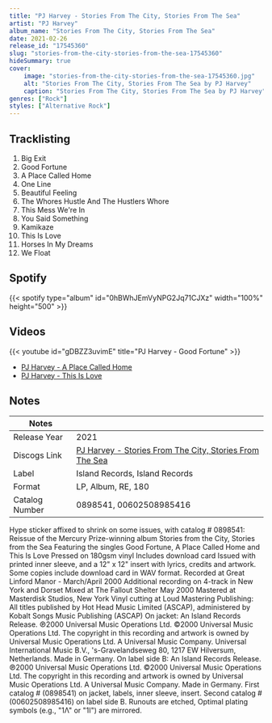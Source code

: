 ```yaml
---
title: "PJ Harvey - Stories From The City, Stories From The Sea"
artist: "PJ Harvey"
album_name: "Stories From The City, Stories From The Sea"
date: 2021-02-26
release_id: "17545360"
slug: "stories-from-the-city-stories-from-the-sea-17545360"
hideSummary: true
cover:
    image: "stories-from-the-city-stories-from-the-sea-17545360.jpg"
    alt: "Stories From The City, Stories From The Sea by PJ Harvey"
    caption: "Stories From The City, Stories From The Sea by PJ Harvey"
genres: ["Rock"]
styles: ["Alternative Rock"]
---
```

## Tracklisting
1. Big Exit
2. Good Fortune
3. A Place Called Home
4. One Line
5. Beautiful Feeling
6. The Whores Hustle And The Hustlers Whore
7. This Mess We're In
8. You Said Something
9. Kamikaze
10. This Is Love
11. Horses In My Dreams
12. We Float
## Spotify
{{< spotify type="album" id="0hBWhJEmVyNPG2Jq71CJXz" width="100%" height="500" >}}

## Videos
{{< youtube id="gDBZZ3uvimE" title="PJ Harvey - Good Fortune" >}}
- [PJ Harvey - A Place Called Home](https://www.youtube.com/watch?v=_m2NyS3IDjE)
- [PJ Harvey - This Is Love](https://www.youtube.com/watch?v=STxXS5lLunE)

## Notes
| Notes          |             |
| ---------------| ----------- |
| Release Year   | 2021 |
| Discogs Link   | [PJ Harvey - Stories From The City, Stories From The Sea](https://www.discogs.com/release/17545360-P-J-Harvey-Stories-From-The-City-Stories-From-The-Sea) |
| Label          | Island Records, Island Records |
| Format         | LP, Album, RE, 180 |
| Catalog Number | 0898541, 00602508985416 |

Hype sticker affixed to shrink on some issues, with catalog # 0898541:  Reissue of the Mercury Prize-winning album Stories from the City, Stories from the Sea  Featuring the singles Good Fortune, A Place Called Home and This Is Love  Pressed on 180gsm vinyl  Includes download card  Issued with printed inner sleeve, and a 12" x 12" insert with lyrics, credits and artwork. Some copies include download card in WAV format.  Recorded at Great Linford Manor - March/April 2000 Additional recording on 4-track in New York and Dorset Mixed at The Fallout Shelter May 2000 Mastered at Masterdisk Studios, New York Vinyl cutting at Loud Mastering  Publishing: All titles published by Hot Head Music Limited (ASCAP), administered by Kobalt Songs Music Publishing (ASCAP)  On jacket: An Island Records Release. ℗2000 Universal Music Operations Ltd. ©2000 Universal Music Operations Ltd. The copyright in this recording and artwork is owned by Universal Music Operations Ltd. A Universal Music Company. Universal International Music B.V., 's-Gravelandseweg 80, 1217 EW Hilversum, Netherlands. Made in Germany.  On label side B: An Island Records Release. ℗2000 Universal Music Operations Ltd. ©2000 Universal Music Operations Ltd. The copyright in this recording and artwork is owned by Universal Music Operations Ltd. A Universal Music Company. Made in Germany.  First catalog # (0898541) on jacket, labels, inner sleeve, insert. Second catalog # (00602508985416) on label side B.  Runouts are etched, Optimal plating symbols (e.g., "1Λ" or "1I") are mirrored.
